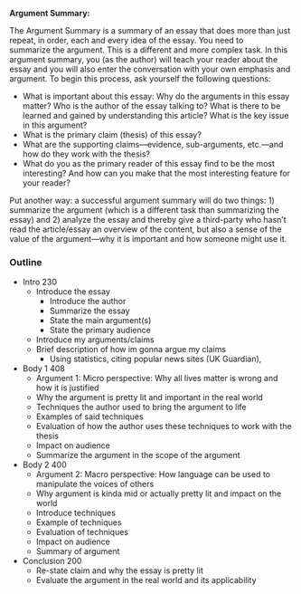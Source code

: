**Argument Summary:**

The Argument Summary is a summary of an essay that does more than just repeat, in order, each and every idea of the essay. You need to summarize the argument. This is a different and more complex task. In this argument summary, you (as the author) will teach your reader about the essay and you will also enter the conversation with your own emphasis and argument. To begin this process, ask yourself the following questions:

- What is important about this essay: Why do the arguments in this essay matter? Who is the author of the essay talking to? What is there to be learned and gained by understanding this article? What is the key issue in this argument?
- What is the primary claim (thesis) of this essay?
- What are the supporting claims—evidence, sub-arguments, etc.—and how do they work with the thesis?
- What do you as the primary reader of this essay find to be the most interesting? And how can you make that the most interesting feature for your reader?

Put another way: a successful argument summary will do two things: 1) summarize the argument (which is a different task than summarizing the essay) and 2) analyze the essay and thereby give a third-party who hasn’t read the article/essay an overview of the content, but also a sense of the value of the argument—why it is important and how someone might use it.

### Outline
- Intro 230
	- Introduce the essay
		- Introduce the author
		- Summarize the essay
		- State the main argument(s)
		- State the primary audience
	- Introduce my arguments/claims
	- Brief description of how im gonna argue my claims
		- Using statistics, citing popular news sites (UK Guardian), 
- Body 1 408
	- Argument 1: Micro perspective: Why all lives matter is wrong and how it is justified
	- Why the argument is pretty lit and important in the real world
	- Techniques the author used to bring the argument to life
	- Examples of said techniques
	- Evaluation of how the author uses these techniques to work with the thesis
	- Impact on audience
	- Summarize the argument in the scope of the argument
- Body 2 400
	- Argument 2: Macro perspective: How language can be used to manipulate the voices of others
	- Why argument is kinda mid or actually pretty lit and impact on the world
	- Introduce techniques
	- Example of techniques
	- Evaluation of techniques
	- Impact on audience
	- Summary of argument
- Conclusion 200
	- Re-state claim and why the essay is pretty lit
	- Evaluate the argument in the real world and its applicability